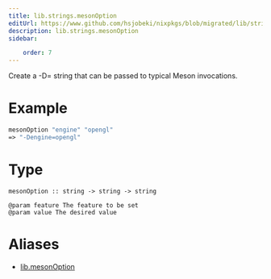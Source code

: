 ```yaml
---
title: lib.strings.mesonOption
editUrl: https://www.github.com/hsjobeki/nixpkgs/blob/migrated/lib/strings.nix#L1072C17
description: lib.strings.mesonOption
sidebar:

    order: 7
---
```


Create a -D<feature>=<value> string that can be passed to typical Meson
invocations.

# Example

```nix
mesonOption "engine" "opengl"
=> "-Dengine=opengl"
```

# Type

```
mesonOption :: string -> string -> string

@param feature The feature to be set
@param value The desired value
```


# Aliases

- [lib.mesonOption](/nix-doc-comments/reference/lib/lib-mesonoption)


